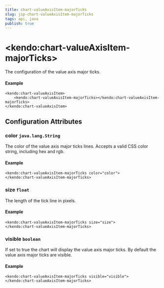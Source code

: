 ```yaml
---
title: chart-valueAxisItem-majorTicks
slug: jsp-chart-valueAxisItem-majorTicks
tags: api, java
publish: true
---
```


# \<kendo:chart-valueAxisItem-majorTicks\>

The configuration of the value axis major ticks.

#### Example
    <kendo:chart-valueAxisItem>
        <kendo:chart-valueAxisItem-majorTicks></kendo:chart-valueAxisItem-majorTicks>
    </kendo:chart-valueAxisItem>

## Configuration Attributes

### color `java.lang.String`

The color of the value axis major ticks lines. Accepts a valid CSS color string, including hex and rgb.

#### Example
    <kendo:chart-valueAxisItem-majorTicks color="color">
    </kendo:chart-valueAxisItem-majorTicks>

### size `float`

The length of the tick line in pixels.

#### Example
    <kendo:chart-valueAxisItem-majorTicks size="size">
    </kendo:chart-valueAxisItem-majorTicks>

### visible `boolean`

If set to true the chart will display the value axis major ticks. By default the value axis major ticks are visible.

#### Example
    <kendo:chart-valueAxisItem-majorTicks visible="visible">
    </kendo:chart-valueAxisItem-majorTicks>

